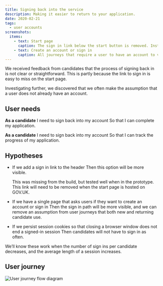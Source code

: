 ```yaml
---
title: Signing back into the service
description: Making it easier to return to your application.
date: 2020-02-21
tags:
  - user accounts
screenshots:
  items:
    - text: Start page
      caption: The sign in link below the start button is removed. Instead there is a link in the header, that is shown to all signed out users.
    - text: Create an account or sign in
      caption: All journeys that require a user to have an account to view an application, are directed to this page. If a user already has an account, we can ask for their email address on this page. If a user does not have an account, they are asked to check if the service is ready for them before continuing.
---
```


We received feedback from candidates that the process of signing back in is not clear or straightforward. This is partly because the link to sign in is easy to miss on the start page.

Investigating further, we discovered that we often make the assumption that a user does not already have an account.

## User needs

**As a candidate**
I need to sign back into my account
So that I can complete my application.

**As a candidate**
I need to sign back into my account
So that I can track the progress of my application.

## Hypotheses

- If we add a sign in link to the header
  Then this option will be more visible.

  This was missing from the build, but tested well when in the prototype. This link will need to be removed when the start page is hosted on GOV.UK.

- If we have a single page that asks users if they want to create an account or sign in
  Then the sign in path will be more visible, and we can remove an assumption from user journeys that both new and returning candidate use.

- If we persist session cookies so that closing a browser window does not end a signed-in session
  Then candidates will not have to sign in as often.

We’ll know these work when the number of sign ins per candidate decreases, and the average length of a session increases.

## User journey

![User journey flow diagram](flow.svg)
